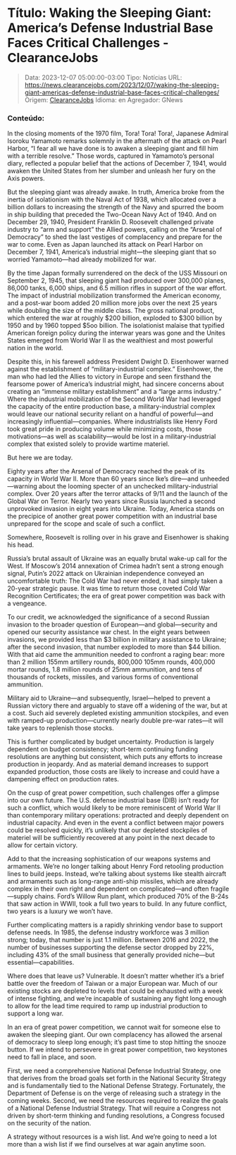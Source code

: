 # Título: Waking the Sleeping Giant: America’s Defense Industrial Base Faces Critical Challenges - ClearanceJobs

>Data: 2023-12-07 05:00:00-03:00
>Tipo: Notícias
>URL: https://news.clearancejobs.com/2023/12/07/waking-the-sleeping-giant-americas-defense-industrial-base-faces-critical-challenges/
>Origem: [ClearanceJobs](https://news.clearancejobs.com)
>Idioma: en
>Agregador: GNews

### Conteúdo:

In the closing moments of the 1970 film, Tora! Tora! Tora!, Japanese Admiral Isoroku Yamamoto remarks solemnly in the aftermath of the attack on Pearl Harbor, “I fear all we have done is to awaken a sleeping giant and fill him with a terrible resolve.” Those words, captured in Yamamoto’s personal diary, reflected a popular belief that the actions of December 7, 1941, would awaken the United States from her slumber and unleash her fury on the Axis powers.

But the sleeping giant was already awake. In truth, America broke from the inertia of isolationism with the Naval Act of 1938, which allocated over a billion dollars to increasing the strength of the Navy and spurred the boom in ship building that preceded the Two-Ocean Navy Act of 1940. And on December 29, 1940, President Franklin D. Roosevelt challenged private industry to “arm and support” the Allied powers, calling on the “Arsenal of Democracy” to shed the last vestiges of complacency and prepare for the war to come. Even as Japan launched its attack on Pearl Harbor on December 7, 1941, America’s industrial might—the sleeping giant that so worried Yamamoto—had already mobilized for war.

By the time Japan formally surrendered on the deck of the USS Missouri on September 2, 1945, that sleeping giant had produced over 300,000 planes, 86,000 tanks, 6,000 ships, and 6.5 million rifles in support of the war effort. The impact of industrial mobilization transformed the American economy, and a post-war boom added 20 million more jobs over the next 25 years while doubling the size of the middle class. The gross national product, which entered the war at roughly $200 billion, exploded to $300 billion by 1950 and by 1960 topped $5oo billion. The isolationist malaise that typified American foreign policy during the interwar years was gone and the Unites States emerged from World War II as the wealthiest and most powerful nation in the world.

Despite this, in his farewell address President Dwight D. Eisenhower warned against the establishment of “military-industrial complex.” Eisenhower, the man who had led the Allies to victory in Europe and seen firsthand the fearsome power of America’s industrial might, had sincere concerns about creating an “immense military establishment” and a “large arms industry.” Where the industrial mobilization of the Second World War had leveraged the capacity of the entire production base, a military-industrial complex would leave our national security reliant on a handful of powerful—and increasingly influential—companies. Where industrialists like Henry Ford took great pride in producing volume while minimizing costs, those motivations—as well as scalability—would be lost in a military-industrial complex that existed solely to provide wartime materiel.

But here we are today.

Eighty years after the Arsenal of Democracy reached the peak of its capacity in World War II. More than 60 years since Ike’s dire—and unheeded—warning about the looming specter of an unchecked military-industrial complex. Over 20 years after the terror attacks of 9/11 and the launch of the Global War on Terror. Nearly two years since Russia launched a second unprovoked invasion in eight years into Ukraine. Today, America stands on the precipice of another great power competition with an industrial base unprepared for the scope and scale of such a conflict.

Somewhere, Roosevelt is rolling over in his grave and Eisenhower is shaking his head.

Russia’s brutal assault of Ukraine was an equally brutal wake-up call for the West. If Moscow’s 2014 annexation of Crimea hadn’t sent a strong enough signal, Putin’s 2022 attack on Ukrainian independence conveyed an uncomfortable truth: The Cold War had never ended, it had simply taken a 20-year strategic pause. It was time to return those coveted Cold War Recognition Certificates; the era of great power competition was back with a vengeance.

To our credit, we acknowledged the significance of a second Russian invasion to the broader question of European—and global—security and opened our security assistance war chest. In the eight years between invasions, we provided less than $3 billion in military assistance to Ukraine; after the second invasion, that number exploded to more than $44 billion. With that aid came the ammunition needed to confront a raging bear: more than 2 million 155mm artillery rounds, 800,000 105mm rounds, 400,000 mortar rounds, 1.8 million rounds of 25mm ammunition, and tens of thousands of rockets, missiles, and various forms of conventional ammunition.

Military aid to Ukraine—and subsequently, Israel—helped to prevent a Russian victory there and arguably to stave off a widening of the war, but at a cost. Such aid severely depleted existing ammunition stockpiles, and even with ramped-up production—currently nearly double pre-war rates—it will take years to replenish those stocks.

This is further complicated by budget uncertainty. Production is largely dependent on budget consistency; short-term continuing funding resolutions are anything but consistent, which puts any efforts to increase production in jeopardy. And as material demand increases to support expanded production, those costs are likely to increase and could have a dampening effect on production rates.

On the cusp of great power competition, such challenges offer a glimpse into our own future. The U.S. defense industrial base (DIB) isn’t ready for such a conflict, which would likely to be more reminiscent of World War II than contemporary military operations: protracted and deeply dependent on industrial capacity. And even in the event a conflict between major powers could be resolved quickly, it’s unlikely that our depleted stockpiles of materiel will be sufficiently recovered at any point in the next decade to allow for certain victory.

Add to that the increasing sophistication of our weapons systems and armaments. We’re no longer talking about Henry Ford retooling production lines to build jeeps. Instead, we’re talking about systems like stealth aircraft and armaments such as long-range anti-ship missiles, which are already complex in their own right and dependent on complicated—and often fragile—supply chains. Ford’s Willow Run plant, which produced 70% of the B-24s that saw action in WWII, took a full two years to build. In any future conflict, two years is a luxury we won’t have.

Further complicating matters is a rapidly shrinking vendor base to support defense needs. In 1985, the defense industry workforce was 3 million strong; today, that number is just 1.1 million. Between 2016 and 2022, the number of businesses supporting the defense sector dropped by 22%, including 43% of the small business that generally provided niche—but essential—capabilities.

Where does that leave us? Vulnerable. It doesn’t matter whether it’s a brief battle over the freedom of Taiwan or a major European war. Much of our existing stocks are depleted to levels that could be exhausted with a week of intense fighting, and we’re incapable of sustaining any fight long enough to allow for the lead time required to ramp up industrial production to support a long war.

In an era of great power competition, we cannot wait for someone else to awaken the sleeping giant. Our own complacency has allowed the arsenal of democracy to sleep long enough; it’s past time to stop hitting the snooze button. If we intend to persevere in great power competition, two keystones need to fall in place, and soon.

First, we need a comprehensive National Defense Industrial Strategy, one that derives from the broad goals set forth in the National Security Strategy and is fundamentally tied to the National Defense Strategy. Fortunately, the Department of Defense is on the verge of releasing such a strategy in the coming weeks. Second, we need the resources required to realize the goals of a National Defense Industrial Strategy. That will require a Congress not driven by short-term thinking and funding resolutions, a Congress focused on the security of the nation.

A strategy without resources is a wish list. And we’re going to need a lot more than a wish list if we find ourselves at war again anytime soon.
